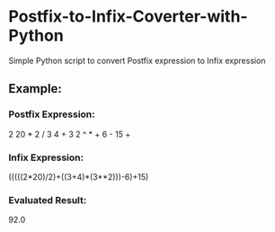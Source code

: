 # Postfix-to-Infix-Coverter-with-Python
Simple Python script to convert Postfix expression to Infix expression 
## Example:
### Postfix Expression: 
2 20 * 2 / 3 4 + 3 2 ^ * + 6 - 15 +
### Infix Expression: 
(((((2\*20)/2)+((3+4)\*(3**2)))-6)+15)
### Evaluated Result: 
92.0
